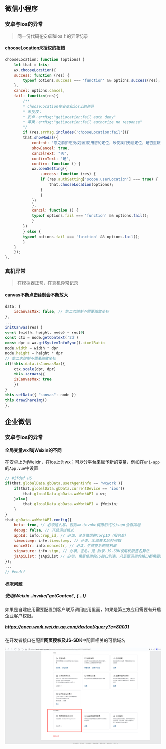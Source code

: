 ## 微信小程序

### 安卓与ios的异常

> 同一份代码在安卓和ios上的异常记录

#### chooseLocation未授权的报错

```js
chooseLocation: function (options) {
    let that = this;
    wx.chooseLocation({
    success: function (res) {
        typeof options.success === 'function' && options.success(res);
    },
    cancel: options.cancel,
    fail: function(res){
        /**
        * chooseLocation在安卓和ios上的差异
        * 未授权：
        * 安卓：errMsg:"getLocation:fail auth deny"
        * 苹果：errMsg:"getLocation:fail authorize no response"
        */
        if (res.errMsg.includes('chooseLocation:fail')){
        that.showModal({
            content: '您之前拒绝授权我们使用您的定位，致使我们无法定位，是否重新授权定位？',
            showCancel: true,
            cancelText: "否",
            confirmText: "是",
            confirm: function () {
            wx.openSetting({
                success: function (res) {
                if (res.authSetting['scope.userLocation'] === true) {
                    that.chooseLocation(options);
                }
                }
            })
            },
            cancel: function () {
            typeof options.fail === 'function' && options.fail();
            }
        })
        } else {
        typeof options.fail === 'function' && options.fail();
        }
    }
    });
},
```

### 真机异常

> 在模拟器正常，在真机异常记录

#### canvas不断点击绘制会不断放大

```js
data: {
    isCanvasMax: false, // 第二次绘制不需要缩放坐标
},
...
initCanvas(res) {
const {width, height, node} = res[0]
const ctx = node.getContext('2d')
const dpr = wx.getSystemInfoSync().pixelRatio
node.width = width * dpr
node.height = height * dpr
// 第二次绘制不需要缩放坐标
if(!this.data.isCanvasMax){
    ctx.scale(dpr, dpr)
    this.setData({
    isCanvasMax: true
    })
}
this.setData({ "canvas": node })
this.drawShareImg()
},
```

## 企业微信

### 安卓与ios的异常

#### 全局变量wx和jWeixin的不同

在安卓上为jWeixin，在ios上为wx；可以分平台来赋予新的变量，例如在`uni-app`的`App.vue`中设置

```js
// #ifdef H5
if(that.globalData.gbData.userAgentInfo == 'wxwork'){
    if(that.globalData.gbData.currentDevice == 'ios'){
        that.globalData.gbData.wxWorkAPI = wx;
    }else{
        that.globalData.gbData.wxWorkAPI = jWeixin;
    }
}
that.gbData.wxWorkAPI.config({
    beta: true, // 必须这么写，否则wx.invoke调用形式的jsapi会有问题
    debug: false, // 开启调试模式
    appId: info.crop_id, // 必填，企业微信的corpID（服务商）
    timestamp: info.timestamp, // 必填，生成签名的时间戳
    nonceStr: info.noncestr, // 必填，生成签名的随机串
    signature: info.sign, // 必填，签名，见 附录-JS-SDK使用权限签名算法
    jsApiList: jsApiList // 必填，需要使用的JS接口列表，凡是要调用的接口都需要传进来
});
...
// #endif
```

#### 权限问题

##### 使用jWeixin..invoke('getContext', {...})

如果是自建应用需要配置到客户联系调用应用里面，如果是第三方应用需要有开启企业客户权限。

##### https://open.work.weixin.qq.com/devtool/query?e=80001

在开发者接口在配置**网页授权及JS-SDK**中配置相关的可信域名

![](/images/2020-11-18-17-46-20.png)